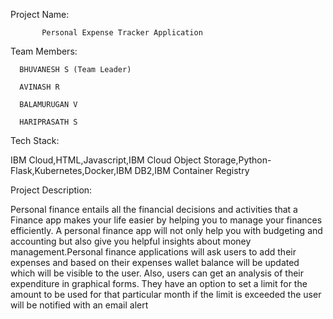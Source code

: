 Project Name:

           Personal Expense Tracker Application

Team Members:

      BHUVANESH S (Team Leader)
      
      AVINASH R
      
      BALAMURUGAN V
      
      HARIPRASATH S

Tech Stack:

IBM Cloud,HTML,Javascript,IBM Cloud Object Storage,Python-Flask,Kubernetes,Docker,IBM DB2,IBM Container Registry

Project Description:

Personal finance entails all the financial decisions and activities that a Finance app makes your life easier by helping you to manage your finances efficiently. A personal finance app will not only help you with budgeting and accounting but also give you helpful insights about money management.Personal finance applications will ask users to add their expenses and based on their expenses wallet balance will be updated which will be visible to the user. Also, users can get an analysis of their expenditure in graphical forms. They have an option to set a limit for the amount to be used for that particular month if the limit is exceeded the user will be notified with an email alert
